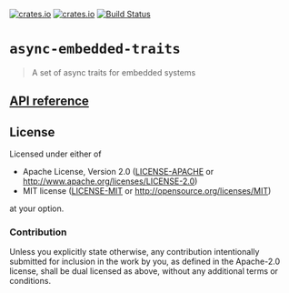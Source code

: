 [![crates.io](https://img.shields.io/crates/d/async-embedded-traits.svg)](https://crates.io/crates/async-embedded-traits)
[![crates.io](https://img.shields.io/crates/v/async-embedded-traits.svg)](https://crates.io/crates/async-embedded-traits)
[![Build Status](https://travis-ci.org/Disasm/async-embedded-traits.svg?branch=master)](https://travis-ci.org/Disasm/async-embedded-traits)

# `async-embedded-traits`

> A set of async traits for embedded systems

## [API reference]

[API reference]: https://docs.rs/async-embedded-traits

## License

Licensed under either of

- Apache License, Version 2.0 ([LICENSE-APACHE](LICENSE-APACHE) or
  http://www.apache.org/licenses/LICENSE-2.0)
- MIT license ([LICENSE-MIT](LICENSE-MIT) or http://opensource.org/licenses/MIT)

at your option.

### Contribution

Unless you explicitly state otherwise, any contribution intentionally submitted
for inclusion in the work by you, as defined in the Apache-2.0 license, shall be
dual licensed as above, without any additional terms or conditions.
